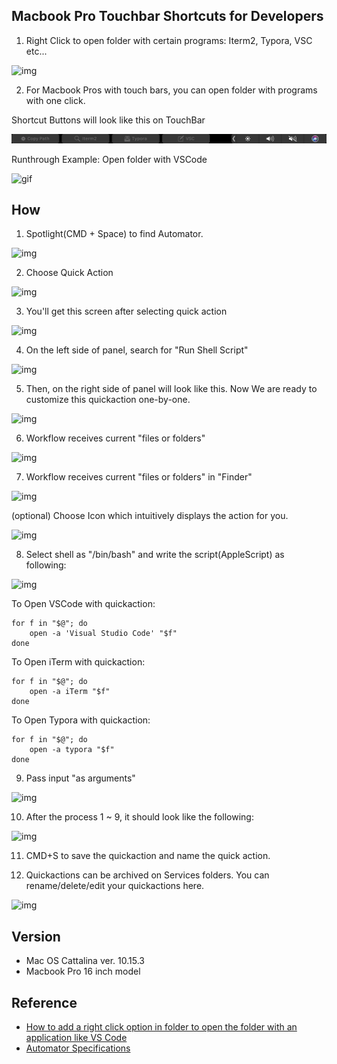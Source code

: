 ## Macbook Pro Touchbar Shortcuts for Developers

1. Right Click to open folder with certain programs: Iterm2, Typora, VSC etc...

![img](https://k.kakaocdn.net/dn/purvw/btqCdhjUMVM/s9QOiJMSDyWVLyxcr1nCz1/img.png)

2. For Macbook Pros with touch bars, you can open folder with programs with one click.

Shortcut Buttons will look like this on TouchBar

![touchbar_example](./imgs/touchbar_example.png)

Runthrough Example: Open folder with VSCode

![gif](./imgs/gif.gif)

## How

1. Spotlight(CMD + Space) to find Automator.

![img](https://k.kakaocdn.net/dn/GLisZ/btqCbgsXSow/0oRZQSpeNhkhEzD31DIV30/img.png)

2. Choose Quick Action

![img](https://k.kakaocdn.net/dn/cX5b5R/btqCbT5m6NR/t0hIShG5VlKHvetDxd89Qk/img.png)

3. You'll get this screen after selecting quick action

![img](https://k.kakaocdn.net/dn/zt4wn/btqCcjJvg2W/WEuhRAkexKY8aISyRkxwJk/img.png)

4. On the left side of panel, search for "Run Shell Script"

![img](https://k.kakaocdn.net/dn/bu6Yp4/btqCckPasVP/Mg4QKiJVUpKMMEWEUPFdeK/img.png)

5. Then, on the right side of panel will look like this. Now We are ready to customize this quickaction one-by-one.

![img](https://k.kakaocdn.net/dn/bjcaIz/btqCbUwqLbz/7jNzUfLHAtg3U4LFK5Va60/img.png)

6. Workflow receives current "files or folders"

![img](https://k.kakaocdn.net/dn/dEGAo3/btqCdhYw2rM/n2Ho9IKmeQMM15NZbmHlhk/img.png)

7. Workflow receives current "files or folders" in "Finder"

![img](https://k.kakaocdn.net/dn/bHCOBi/btqCdgkZ6MN/obGi8eT41jQzlFS9DH127K/img.png)


(optional) Choose Icon which intuitively displays the action for you.

![img](https://k.kakaocdn.net/dn/cGE3ri/btqCcBC8XHu/vSM6IcYRX1Tng2UKulKo30/img.png)

8. Select shell as "/bin/bash" and write the script(AppleScript) as following:

![img](https://k.kakaocdn.net/dn/wq0bO/btqCae3tmPa/HEMkm2uRdUrroyg55N2i3k/img.png)

To Open VSCode with quickaction:

```
for f in "$@"; do
    open -a 'Visual Studio Code' "$f"
done
```

To Open iTerm with quickaction:

```
for f in "$@"; do
    open -a iTerm "$f"
done
```

To Open Typora with quickaction:

```
for f in "$@"; do
    open -a typora "$f"
done
```



9. Pass input "as arguments"

![img](https://k.kakaocdn.net/dn/uUJRT/btqCaeI92tg/oyyKmin5eNRTWQslAguc21/img.png)

10. After the process 1 ~ 9, it should look like the following:

![img](https://k.kakaocdn.net/dn/c4W8k1/btqCd1unbls/0sDn3kMbg4AykQpgjhwQN1/img.png)



11. CMD+S to save the quickaction and name the quick action.

12. Quickactions can be archived on Services folders. You can rename/delete/edit your quickactions here.

![img](https://k.kakaocdn.net/dn/NXK1J/btqB9XAN8WE/gnAINypE3kNibDUmd7t3KK/img.png)

## Version

- Mac OS Cattalina ver. 10.15.3
- Macbook Pro 16 inch model

## Reference

- [How to add a right click option in folder to open the folder with an application like VS Code](https://apple.stackexchange.com/questions/238948/osx-how-to-add-a-right-click-option-in-folder-to-open-the-folder-with-an-applic)
- [Automator Specifications](http://www.macosxautomation.com/automator/services/index.html)